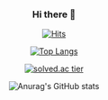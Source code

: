 <div align=center>
  
### Hi there 👋 
[![Hits](https://hits.seeyoufarm.com/api/count/incr/badge.svg?url=https%3A%2F%2Fgithub.com%2FportfolioExpert%2Fhit-counter&count_bg=%23209E3A&title_bg=%23555555&icon=&icon_color=%23E7E7E7&title=hits&edge_flat=false)](https://hits.seeyoufarm.com)

[![Top Langs](https://github-readme-stats.vercel.app/api/top-langs/?username=portfolioExpert&langs_count=8)](https://github.com/anuraghazra/github-readme-stats)

[![solved.ac tier](http://mazassumnida.wtf/api/generate_badge?boj=kyh7518)](https://solved.ac/kyh7518)

![Anurag's GitHub stats](https://github-readme-stats.vercel.app/api?username=portfolioExpert&show_icons=true&theme=dark)

</div>

<!--
**portfolioExpert/portfolioExpert** is a ✨ _special_ ✨ repository because its `README.md` (this file) appears on your GitHub profile.

Here are some ideas to get you started:

- 🔭 I’m currently working on ...
- 🌱 I’m currently learning ...
- 👯 I’m looking to collaborate on ...
- 🤔 I’m looking for help with ...
- 💬 Ask me about ...
- 😄 Pronouns: ...
- ⚡ Fun fact: ...
-->
